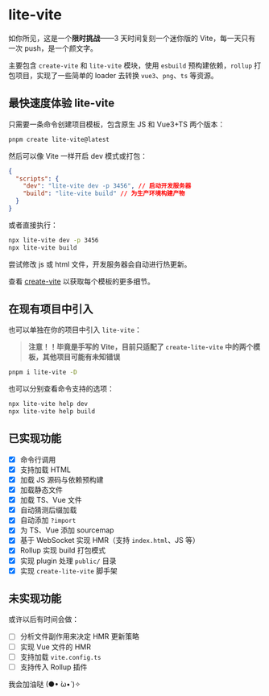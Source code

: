 # lite-vite

如你所见，这是一个**限时挑战**——3 天时间复刻一个迷你版的 Vite，每一天只有一次 push，是一个颜文字。

主要包含 `create-vite` 和 `lite-vite` 模块，使用 `esbuild` 预构建依赖，`rollup` 打包项目，实现了一些简单的 loader 去转换 `vue3`、`png`、`ts` 等资源。

## 最快速度体验 lite-vite

只需要一条命令创建项目模板，包含原生 JS 和 Vue3+TS 两个版本：

```bash
pnpm create lite-vite@latest
```

然后可以像 Vite 一样开启 dev 模式或打包：

```json
{
  "scripts": {
    "dev": "lite-vite dev -p 3456", // 启动开发服务器
    "build": "lite-vite build" // 为生产环境构建产物
  }
}
```

或者直接执行：

```bash
npx lite-vite dev -p 3456
npx lite-vite build
```

尝试修改 js 或 html 文件，开发服务器会自动进行热更新。

查看 [create-vite](https://github.com/huanxiaomang/mini-vite/tree/main/packages/create-vite/template) 以获取每个模板的更多细节。

## 在现有项目中引入

也可以单独在你的项目中引入 `lite-vite`：

> **注意！！毕竟是手写的 Vite，目前只适配了 `create-lite-vite` 中的两个模板，其他项目可能有未知错误**

```bash
pnpm i lite-vite -D
```

也可以分别查看命令支持的选项：

```bash
npx lite-vite help dev
npx lite-vite help build
```

## 已实现功能

- [x] 命令行调用
- [x] 支持加载 HTML
- [x] 加载 JS 源码与依赖预构建
- [x] 加载静态文件
- [x] 加载 TS、Vue 文件
- [x] 自动猜测后缀加载
- [x] 自动添加 `?import`
- [x] 为 TS、Vue 添加 sourcemap
- [x] 基于 WebSocket 实现 HMR（支持 `index.html`、JS 等）
- [x] Rollup 实现 build 打包模式
- [x] 实现 plugin 处理 `public/` 目录
- [x] 实现 `create-lite-vite` 脚手架

## 未实现功能

或许以后有时间会做：

- [ ] 分析文件副作用来决定 HMR 更新策略
- [ ] 实现 Vue 文件的 HMR
- [ ] 支持加载 `vite.config.ts`
- [ ] 支持传入 Rollup 插件

我会加油哒 (●• ̀ω•́ )✧
